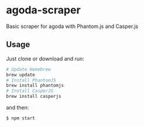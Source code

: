 # agoda-scraper
Basic scraper for agoda with Phantom.js and Casper.js

## Usage ##
Just clone or download and run:
```sh
# Update Homebrew
brew update
# Install PhantomJS
brew install phantomjs
# Install CasperJS
brew install casperjs
```
and then:
```sh
$ npm start
```